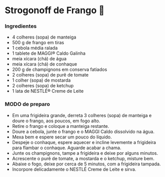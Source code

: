 # Strogonoff de Frango :chicken:



### 	Ingredientes

- 4 colheres (sopa) de manteiga
- 500 g de frango em tiras
- 1 cebola média ralada
- 1 tablete de MAGGI® Caldo Galinha
- meia xícara (chá) de água
- meia xícara (chá) de conhaque
- 200 g de champignons em conserva fatiados
- 2 colheres (sopa) de purê de tomate
- 1 colher (sopa) de mostarda
- 2 colheres (sopa) de ketchup
- 1 lata de NESTLÉ® Creme de Leite



###  MODO de preparo



- Em uma frigideira grande, derreta 3 colheres (sopa) de manteiga e doure o frango, aos poucos, em fogo alto.
- Retire o frango e coloque a manteiga restante.
- Doure a cebola, junte o frango e o MAGGI Caldo dissolvido na água.
- Mexa bem e espere secar um pouco do líquido.
- Despeje o conhaque, espere aquecer e incline levemente a frigideira para flambar o conhaque. Aguarde acabar a chama.
- Junte os champignons, tampe a frigideira e deixe por alguns minutos.
- Acrescente o purê de tomate, a mostarda e o ketchup, misture bem.
- Abaixe o fogo, deixe por cerca de 5 minutos, com a frigideira tampada.
- Incorpore delicadamente o NESTLÉ Creme de Leite e sirva.

